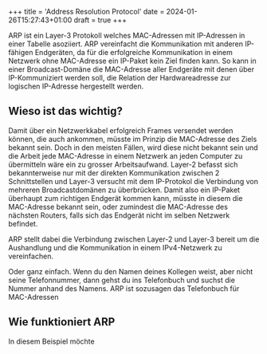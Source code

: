 +++
title = 'Address Resolution Protocol'
date = 2024-01-26T15:27:43+01:00
draft = true
+++

ARP ist ein Layer-3 Protokoll welches MAC-Adressen mit IP-Adressen in einer Tabelle asoziiert. ARP vereinfacht die Kommunikation mit anderen IP-fähigen Endgeräten, da für die erfolgreiche Kommunikation in einem Netzwerk ohne MAC-Adresse ein IP-Paket kein Ziel finden kann. So kann in einer Broadcast-Domäne die MAC-Adresse aller Endgeräte mit denen über IP-Kommuniziert werden soll, die Relation der Hardwareadresse zur logischen IP-Adresse hergestellt werden.

## Wieso ist das wichtig?

Damit über ein Netzwerkkabel erfolgreich Frames versendet werden können, die auch ankommen, müsste im Prinzip die MAC-Adresse des Ziels bekannt sein. Doch in den meisten Fällen, wird diese nicht bekannt sein und die Arbeit jede MAC-Adresse in einem Netzwerk an jeden Computer zu übermitteln wäre ein zu grosser Arbeitsaufwand. Layer-2 befasst sich bekannterweise nur mit der direkten Kommunikation zwischen 2 Schnittstellen und Layer-3 versucht mit dem IP-Protokol die Verbindung von mehreren Broadcastdomänen zu überbrücken. Damit also ein IP-Paket überhaupt zum richtigen Endgerät kommen kann, müsste in diesem die MAC-Adresse bekannt sein, oder zumindest die MAC-Adresse des nächsten Routers, falls sich das Endgerät nicht im selben Netzwerk befindet.

ARP stellt dabei die Verbindung zwischen Layer-2 und Layer-3 bereit um die Aushandlung und die Kommunikation in einem IPv4-Netzwerk zu vereinfachen.

Oder ganz einfach. Wenn du den Namen deines Kollegen weist, aber nicht seine Telefonnummer, dann gehst du ins Telefonbuch und suchst die Nummer anhand des Namens. ARP ist sozusagen das Telefonbuch für MAC-Adressen

## Wie funktioniert ARP

In diesem Beispiel möchte
